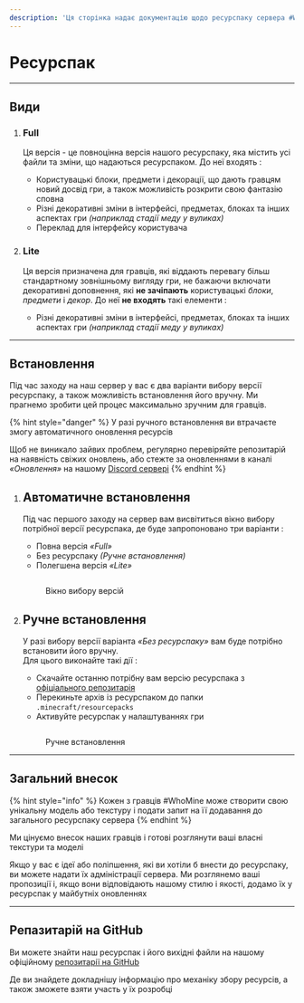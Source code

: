 ```yaml
---
description: 'Ця сторінка надає документацію щодо ресурспаку сервера #WhoMine'
---
```


# Ресурспак

***

## Види

1.  ### **Full**

    Ця версія - це повноцінна версія нашого ресурспаку, яка містить усі файли та зміни, що надаються ресурспаком. До неї входять :

    * Користувацькі блоки, предмети і декорації, що дають гравцям новий досвід гри, а також можливість розкрити свою фантазію сповна
    * Різні декоративні зміни в інтерфейсі, предметах, блоках та інших аспектах гри _(наприклад стадії меду у вуликах)_
    * Переклад для інтерфейсу користувача
2.  ### **Lite**

    Ця версія призначена для гравців, які віддають перевагу більш стандартному зовнішньому вигляду гри, не бажаючи включати декоративні доповнення, які **не зачіпають** користувацькі _блоки_, _предмети_ і _декор_. До неї **не входять** такі елементи :

    * Різні декоративні зміни в інтерфейсі, предметах, блоках та інших аспектах гри _(наприклад стадії меду у вуликах)_

***

## Встановлення

Під час заходу на наш сервер у вас є два варіанти вибору версії ресурспаку, а також можливість встановлення його вручну. Ми прагнемо зробити цей процес максимально зручним для гравців.

{% hint style="danger" %}
У разі ручного встановлення ви втрачаєте змогу автоматичного оновлення ресурсів

Щоб не виникало зайвих проблем, регулярно перевіряйте репозитарій на наявність свіжих оновлень, або стежте за оновленнями в каналі _«Оновлення»_ на нашому [Discord сервері](https://discord.whomine.net)
{% endhint %}

1.  ## Автоматичне встановлення

    Під час першого заходу на сервер вам висвітиться вікно вибору потрібної версії ресурспака, де буде запропоновано три варіанти :

    * Повна версія _«Full»_
    * Без ресурспаку _(Ручне встановлення)_
    * Полегшена версія _«Lite»_

    <figure><img src="../.gitbook/assets/automatic_installation.gif" alt=""><figcaption><p>Вікно вибору версій</p></figcaption></figure>
2.  ## Ручне встановлення

    У разі вибору версії варіанта _«Без ресурспаку»_ вам буде потрібно встановити його вручну.\
    Для цього виконайте такі дії :

    * Скачайте останню потрібну вам версію ресурспака з [офіціального репозитарія](https://whomine.net/textures)
    * Перекиньте архів із ресурспаком до папки `.minecraft/resourcepacks`
    * Активуйте ресурспак у налаштуваннях гри



    <figure><img src="../.gitbook/assets/manual_installation.gif" alt=""><figcaption><p>Ручне встановлення</p></figcaption></figure>

***

## Загальний внесок

{% hint style="info" %}
Кожен з гравців #WhoMine може створити свою унікальну модель або текстуру і подати запит на її додавання до загального ресурспаку сервера
{% endhint %}

Ми цінуємо внесок наших гравців і готові розглянути ваші власні текстури та моделі

Якщо у вас є ідеї або поліпшення, які ви хотіли б внести до ресурспаку, ви можете надати їх адміністрації сервера. Ми розглянемо ваші пропозиції і, якщо вони відповідають нашому стилю і якості, додамо їх у ресурспак у майбутніх оновленнях

***

## Репазитарій на GitHub

Ви можете знайти наш ресурспак і його вихідні файли на нашому офіційному [репозитарії на GitHub](https://github.com/MinersStudios/MSTextures)

Де ви знайдете докладнішу інформацію про механіку збору ресурсів, а також зможете взяти участь у їх розробці
